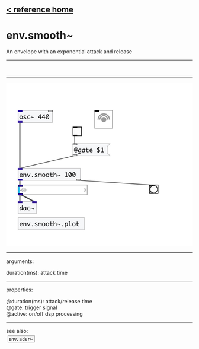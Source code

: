 [< reference home](index.html)
---

# env.smooth~


An envelope with an exponential attack and release

---

<br>


---


![example](examples/env.smooth~-example.jpg)

---
arguments:

duration(ms): attack time<br>

---
properties:

@duration(ms): attack/release time<br>
@gate: trigger signal<br>
@active: on/off dsp
            processing<br>

---
see also:<br>
[![env.adsr~](img/object_env.adsr~.png)](env.adsr~.html)
